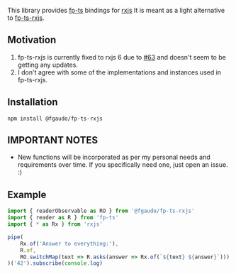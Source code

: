 This library provides [fp-ts](https://github.com/gcanti/fp-ts) bindings for [rxjs](https://rxjs.dev/)
It is meant as a light alternative to [fp-ts-rxjs](https://github.com/gcanti/fp-ts-rxjs).

## Motivation
1) fp-ts-rxjs is currently fixed to rxjs 6 due to [#63](https://github.com/gcanti/fp-ts-rxjs/issues/63) and doesn't seem to be getting any updates.
2) I don't agree with some of the implementations and instances used in fp-ts-rxjs.

## Installation
`npm install @fgaudo/fp-ts-rxjs`

## IMPORTANT NOTES
- New functions will be incorporated as per my personal needs and requirements over time.
  If you specifically need one, just open an issue. :)

## Example
```typescript
import { readerObservable as RO } from '@fgaudo/fp-ts-rxjs'
import { reader as R } from 'fp-ts'
import { * as Rx } from 'rxjs'

pipe(
	Rx.of('Answer to everything:'),
	R.of,
	RO.switchMap(text => R.asks(answer => Rx.of(`${text} ${answer}`)))
)('42').subscribe(console.log)

